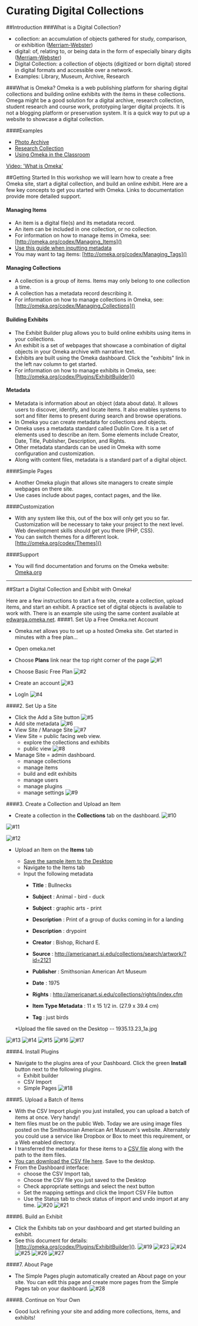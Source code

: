 # Curating Digital Collections #

##Introduction
###What is a Digital Collection?
* collection: an accumulation of objects gathered for study, comparison, or exhibition ([Merriam-Webster](http://www.merriam-webster.com/dictionary/collection))
* digital: of, relating to, or being data in the form of especially binary digits ([Merriam-Webster](http://www.merriam-webster.com/dictionary/digital))
* Digital Collection: a collection of objects (digitized or born digital) stored in digital formats and accessible over a network.
* Examples: Library, Museum, Archive, Research

###What is Omeka?
Omeka is a web publishing platform for sharing digital collections and building online exhibits with the items in these collections. Omega might be a good solution for a digital archive, research collection, student research and course work, prototyping larger digital projects. It is not a blogging platform or preservation system. It is a quick way to put up a website to showcase a digital collection.

####Examples

* [Photo Archive](https://www.mc.vanderbilt.edu/throughtime/)
* [Research Collection](http://resources-bgc.bard.edu/19thcNYC/)
* [Using Omeka in the Classroom](https://www.library.unt.edu/news/public-services/omeka-exhibition-assignments-aeah-5813-visual-culture-refugees-and-migrants)

[Video: 'What is Omeka'](https://vimeo.com/6401343)

##Getting Started
In this workshop we will learn how to create a free Omeka site, start a digital collection, and build an online exhibit. Here are a few key concepts to get you started with Omeka. Links to documentation provide more detailed support.
#### Managing Items
* An item is a digital file(s) and its metadata record.
* An item can be included in one collection, or no collection.
* For information on how to manage items in Omeka, see: [http://omeka.org/codex/Managing_Items]()
* [Use this guide when inputting metadata](https://docs.google.com/spreadsheets/d/1W3QFz1HYHDCv5ieEVkrqPfhAvyHdFvzgjmyfiOar2yE/edit#gid=0)
* You may want to tag items: [http://omeka.org/codex/Managing_Tags]()
 
#### Managing Collections
* A collection is a group of items. Items may only belong to one collection a time.
* A collection has a metadata record describing it.
* For information on how to manage collections in Omeka, see: [http://omeka.org/codex/Managing_Collections]()

#### Building Exhibits
* The Exhibit Builder plug allows you to build online exhibits using items in your collections.
* An exhibit is a set of webpages that showcase a combination of digital objects in your Omeka archive with narrative text.
* Exhibits are built using the Omeka dashboard. Click the "exhibits" link in the left nav column to get started.
* For information on how to manage exhibits in Omeka, see: [http://omeka.org/codex/Plugins/ExhibitBuilder]()

#### Metadata
* Metadata is information about an object (data about data). It allows users to discover, identify, and locate items. It also enables systems to sort and filter items to present during search and browse operations.
* In Omeka you can create metadata for collections and objects. 
* Omeka uses a metadata standard called Dublin Core. It is a set of elements used to describe an item. Some elements include Creator, Date, Title, Publisher, Description, and Rights.
* Other metadata standards can be used in Omeka with some configuration and customization.
* Along with content files, metadata is a standard part of a digital object.

####Simple Pages
* Another Omeka plugin that allows site managers to create simple webpages on there site.
* Use cases include about pages, contact pages, and the like.

####Customization
* With any system like this, out of the box will only get you so far. Customization will be necessary to take your project to the next level. Web development skills should get you there (PHP, CSS).
* You can switch themes for a different look. [http://omeka.org/codex/Themes]() 

####Support
* You will find documentation and forums on the Omeka website: [Omeka.org](Omeka.org)


--------------


##Start a Digital Collection and Exhibit with Omeka!

Here are a few instructions to start a free site, create a collection, upload items, and start an exhibit. A practice set of digital objects is available to work with. There is an example site using the same content available at [edwarga.omeka.net]().
####1. Set Up a Free Omeka.net Account
* Omeka.net allows you to set up a hosted Omeka site. Get started in minutes with a free plan...
* Open omeka.net
* Choose **Plans** link near the top right corner of the page
![#1](https://github.com/EdWarga/workshops/raw/master/Curating%20Digital%20Collections/screenShots/Screen%20Shot%201.png)

* Choose Basic Free Plan
![#2](https://github.com/EdWarga/workshops/raw/master/Curating%20Digital%20Collections/screenShots/Screen%20Shot%202.png)

* Create an account
![#3](https://github.com/EdWarga/workshops/raw/master/Curating%20Digital%20Collections/screenShots/Screen%20Shot%203.png)
* LogIn
![#4](https://github.com/EdWarga/workshops/raw/master/Curating%20Digital%20Collections/screenShots/Screen%20Shot%204.png)

####2. Set Up a Site
* Click the Add a Site button
![#5](https://github.com/EdWarga/workshops/raw/master/Curating%20Digital%20Collections/screenShots/Screen%20Shot%205.png)
* Add site metadata
![#6](https://github.com/EdWarga/workshops/raw/master/Curating%20Digital%20Collections/screenShots/Screen%20Shot%206.png)
* View Site / Manage Site
![#7](https://github.com/EdWarga/workshops/raw/master/Curating%20Digital%20Collections/screenShots/Screen%20Shot%207.png)
* View Site = public facing web view.
    * explore the collections and exhibits
    * public view
	![#8](https://github.com/EdWarga/workshops/raw/master/Curating%20Digital%20Collections/screenShots/Screen%20Shot%208.png)
* Manage Site = admin dashboard.
    * manage collections
    * manage items
    * build and edit exhibits
    * manage users
    * manage plugins
    * manage settings
    ![#9](https://github.com/EdWarga/workshops/raw/master/Curating%20Digital%20Collections/screenShots/Screen%20Shot%209.png)

####3. Create a Collection and Upload an Item
* Create a collection in the **Collections**  tab on the dashboard.
![#10](https://github.com/EdWarga/workshops/raw/master/Curating%20Digital%20Collections/screenShots/Screen%20Shot%2010.png)

![#11](https://github.com/EdWarga/workshops/blob/master/Curating%20Digital%20Collections/screenShots/Screen%20Shot%2011.png)

![#12](https://github.com/EdWarga/workshops/blob/master/Curating%20Digital%20Collections/screenShots/Screen%20Shot%2012.png)

* Upload an Item on the **Items** tab
	* [Save the sample item to the Desktop](https://drive.google.com/file/d/0B5qrNoxFaFhuQm9Od2R4OHFtM3c/view?usp=sharing)
	* Navigate to the Items tab
	* Input the following metadata
		* **Title** : Bullnecks
		* **Subject** : Animal - bird - duck
		* **Subject** : graphic arts - print
		* **Description** : Print of a group of ducks coming in for a landing
		* **Description** : drypoint
		* **Creator** : Bishop, Richard E.
		* **Source** : http://americanart.si.edu/collections/search/artwork/?id=2121
		* **Publisher** : Smithsonian American Art Museum
		* **Date** : 1975
		* **Rights** : http://americanart.si.edu/collections/rights/index.cfm
		 	
		* **Item Type Metadata** : 11 x 15 1/2 in. (27.9 x 39.4 cm)
		
		* **Tag** : just birds
	
	*Upload the file saved on the Desktop -- 1935.13.23_1a.jpg
  
![#13](https://github.com/EdWarga/workshops/blob/master/Curating%20Digital%20Collections/screenShots/Screen%20Shot%2013.png)
![#14](https://github.com/EdWarga/workshops/blob/master/Curating%20Digital%20Collections/screenShots/Screen%20Shot%2014.png)
![#15](https://github.com/EdWarga/workshops/blob/master/Curating%20Digital%20Collections/screenShots/Screen%20Shot%2015.png)
![#16](https://github.com/EdWarga/workshops/blob/master/Curating%20Digital%20Collections/screenShots/Screen%20Shot%2016.png)
![#17](https://github.com/EdWarga/workshops/blob/master/Curating%20Digital%20Collections/screenShots/Screen%20Shot%2017.png)

####4. Install Plugins
* Navigate to the plugins area of your Dashboard. Click the green **Install** button next to the following plugins.
	* Exhibit builder
	* CSV Import
	* Simple Pages
![#18](https://github.com/EdWarga/workshops/blob/master/Curating%20Digital%20Collections/screenShots/Screen%20Shot%2018.png)

####5. Upload a Batch of Items
* With the CSV Import plugin you just installed, you can upload a batch of items at once. Very handy!
* Item files must be on the public Web. Today we are using image files posted on the Smithsonian American Art Museum's website. Alternately you could use a service like Dropbox or Box to meet this requirement, or a Web enabled directory.
* I transferred the metadata for these items to a [CSV file](https://github.com/EdWarga/workshops/blob/master/Curating%20Digital%20Collections/OmekaWkshpCollection.csv) along with the path to the item files. 
* [You can download the CSV file here](https://drive.google.com/file/d/0B5qrNoxFaFhuYi1QWV9mZUtYMmc/view?usp=sharing). Save to the desktop.
* From the Dashboard interface:
	* choose the CSV Import tab, 
	* Choose the CSV file you just saved to the Desktop
	* Check appropriate settings and select the next button
	* Set the mapping settings and click the Import CSV File button
	* Use the Status tab to check status of import and undo import at any time.
	![#20](https://github.com/EdWarga/workshops/blob/master/Curating%20Digital%20Collections/screenShots/Screen%20Shot%2020.png)
	![#21](https://github.com/EdWarga/workshops/blob/master/Curating%20Digital%20Collections/screenShots/Screen%20Shot%2021.png)

####6. Build an Exhibit
* Click the Exhibits tab on your dashboard and get started building an exhibit.
* See this document for details: [http://omeka.org/codex/Plugins/ExhibitBuilder]().
 ![#19](https://github.com/EdWarga/workshops/blob/master/Curating%20Digital%20Collections/screenShots/Screen%20Shot%2019.png)
 ![#23](https://github.com/EdWarga/workshops/blob/master/Curating%20Digital%20Collections/screenShots/Screen%20Shot%2023.png)
 ![#24](https://github.com/EdWarga/workshops/blob/master/Curating%20Digital%20Collections/screenShots/Screen%20Shot%2024.png)
 ![#25](https://github.com/EdWarga/workshops/blob/master/Curating%20Digital%20Collections/screenShots/Screen%20Shot%2025.png)
 ![#26](https://github.com/EdWarga/workshops/blob/master/Curating%20Digital%20Collections/screenShots/Screen%20Shot%2026.png)
 ![#27](https://github.com/EdWarga/workshops/blob/master/Curating%20Digital%20Collections/screenShots/Screen%20Shot%2027.png)

####7. About Page
* The Simple Pages plugin automatically created an About page on your site. You can edit this page and create more pages from the Simple Pages tab on your dashboard.
 ![#28](https://github.com/EdWarga/workshops/blob/master/Curating%20Digital%20Collections/screenShots/Screen%20Shot%2028.png)

####8. Continue on Your Own
* Good luck refining your site and adding more collections, items, and exhibits!